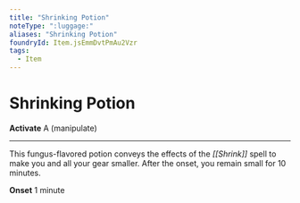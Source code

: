 ```yaml
---
title: "Shrinking Potion"
noteType: ":luggage:"
aliases: "Shrinking Potion"
foundryId: Item.jsEmmDvtPmAu2Vzr
tags:
  - Item
---
```


# Shrinking Potion

**Activate** A (manipulate)

* * *

This fungus-flavored potion conveys the effects of the _[[Shrink]]_ spell to make you and all your gear smaller. After the onset, you remain small for 10 minutes.

**Onset** 1 minute
